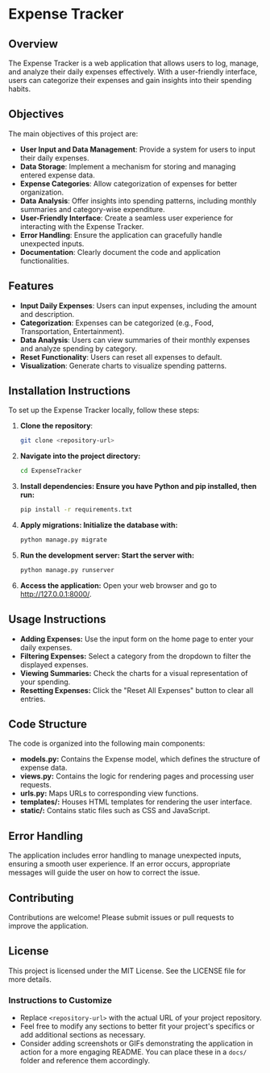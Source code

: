 
# Expense Tracker

## Overview
The Expense Tracker is a web application that allows users to log, manage, and analyze their daily expenses effectively. With a user-friendly interface, users can categorize their expenses and gain insights into their spending habits.

## Objectives
The main objectives of this project are:
- **User Input and Data Management**: Provide a system for users to input their daily expenses.
- **Data Storage**: Implement a mechanism for storing and managing entered expense data.
- **Expense Categories**: Allow categorization of expenses for better organization.
- **Data Analysis**: Offer insights into spending patterns, including monthly summaries and category-wise expenditure.
- **User-Friendly Interface**: Create a seamless user experience for interacting with the Expense Tracker.
- **Error Handling**: Ensure the application can gracefully handle unexpected inputs.
- **Documentation**: Clearly document the code and application functionalities.

## Features
- **Input Daily Expenses**: Users can input expenses, including the amount and description.
- **Categorization**: Expenses can be categorized (e.g., Food, Transportation, Entertainment).
- **Data Analysis**: Users can view summaries of their monthly expenses and analyze spending by category.
- **Reset Functionality**: Users can reset all expenses to default.
- **Visualization**: Generate charts to visualize spending patterns.

## Installation Instructions
To set up the Expense Tracker locally, follow these steps:

1. **Clone the repository**:
   ```bash
   git clone <repository-url>
2. **Navigate into the project directory:**
    ```bash
    cd ExpenseTracker
3. **Install dependencies: Ensure you have Python and pip installed, then run:**
    ```bash
    pip install -r requirements.txt
4. **Apply migrations: Initialize the database with:**
    ```bash
    python manage.py migrate
5. **Run the development server: Start the server with:**
    ```bash
    python manage.py runserver
6. **Access the application:** Open your web browser and go to http://127.0.0.1:8000/.

## Usage Instructions
- **Adding Expenses:** Use the input form on the home page to enter your daily expenses.
- **Filtering Expenses:** Select a category from the dropdown to filter the displayed expenses.
- **Viewing Summaries:** Check the charts for a visual representation of your spending.
- **Resetting Expenses:** Click the "Reset All Expenses" button to clear all entries.

## Code Structure
The code is organized into the following main components:
- **models.py:** Contains the Expense model, which defines the structure of expense data.
- **views.py:** Contains the logic for rendering pages and processing user requests.
- **urls.py:** Maps URLs to corresponding view functions.
- **templates/:** Houses HTML templates for rendering the user interface.
- **static/:** Contains static files such as CSS and JavaScript.

## Error Handling

The application includes error handling to manage unexpected inputs, ensuring a smooth user experience. If an error occurs, appropriate messages will guide the user on how to correct the issue.

## Contributing

Contributions are welcome! Please submit issues or pull requests to improve the application.

## License

This project is licensed under the MIT License. See the LICENSE file for more details.

### Instructions to Customize
- Replace `<repository-url>` with the actual URL of your project repository.
- Feel free to modify any sections to better fit your project's specifics or add additional sections as necessary.
- Consider adding screenshots or GIFs demonstrating the application in action for a more engaging README. You can place these in a `docs/` folder and reference them accordingly.


